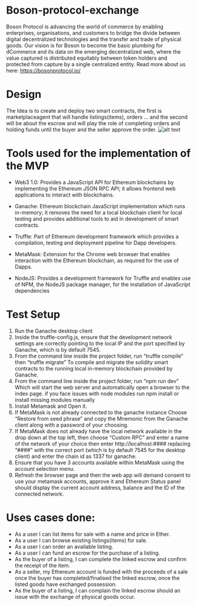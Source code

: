 # Boson-protocol-exchange

Boson Protocol is advancing the world of commerce by enabling enterprises, organisations, and customers to bridge the divide between digital decentralized technologies and the transfer and trade of physical goods. Our vision is for Boson to become the basic plumbing for dCommerce and its data on the emerging decentralized web, where the value captured is distributed equitably between token holders and protected from capture by a single centralized entity. Read more about us here: https://bosonprotocol.io/

# Design

The Idea is to create and deploy two smart contracts, the first is marketplaceagent that will handle listings(items), orders ... and the second will be about the escrow and will play the role of completing orders and holding funds until the buyer and the seller approve the order.
![alt text](https://i.ibb.co/z46Jt8S/diagrams.png)

# Tools used for the implementation of the MVP

- Web3 1.0: Provides a JavaScript API for Ethereum blockchains by implementing the Ethereum JSON RPC API; it allows frontend web applications to interact with blockchains.
- Ganache: Ethereum blockchain JavaScript implementation which runs in-memory; it removes the need for a local blockchain client
  for local testing and provides additional tools to aid in development of smart contracts.
- Truffle: Part of Ethereum development framework which provides a compilation, testing and deployment pipeline for Dapp developers.

- MetaMask: Extension for the Chrome web browser that enables interaction with the Ethereum blockchain, as required for the use
  of Dapps.
- NodeJS: Provides a development framework for Truffle and enables use of NPM, the NodeJS package manager, for the installation of JavaScript dependencies

# Test Setup

1. Run the Ganache desktop client
2. Inside the truffle-config.js, ensure that the development network settings are correctly pointing to the local IP and the port specified by Ganache, which is by default 7545.
3. From the command line inside the project folder, run “truffle compile” then “truffle migrate” To compile and migrate the solidity smart contracts to the running local in-memory blockchain provided by Ganache.
4. From the command line inside the project folder, run “npm run dev” Which will start the web server and automatically open a browser to the index page. if you face issues with node modules run npm install or install missing modules manually
5. Install Metamask and Open it.
6. If MetaMask is not already connected to the ganache instance Choose “Restore from seed phrase” and copy the Mnemonic from the Ganache client along with a password of your choosing.
7. If MetaMask does not already have the local network available in the drop down at the top left, then choose “Custom RPC” and enter a name of the network of your choice then enter http://localhost:#### replacing “####” with the correct port (which is by default 7545 for the desktop client) and enter the chain id as 1337 for ganache.
8. Ensure that you have 3 accounts available within MetaMask using the account selection menu.
9. Refresh the browser page and then the web app will demand consent to use your metamask accounts, approve it and Ethereum Status panel should display the current account address, balance and the ID of the connected network.

# Uses cases done:

- As a user I can list items for sale with a name and price in Ether.
- As a user I can browse existing listings(items) for sale.
- As a user I can order an available listing.
- As a user I can fund an escrow for the purchase of a listing.
- As the buyer of a listing, I can complete the linked escrow and confirm the receipt of the item.
- As a seller, my Ethereum account is funded with the proceeds of a sale once the buyer has completed/finalised the linked escrow, once the listed goods have exchanged possession.
- As the buyer of a listing, I can complain the linked escrow should an issue with the exchange of physical goods occur.

